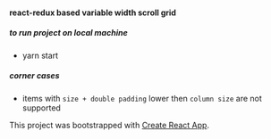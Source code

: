 #### react-redux based variable width scroll grid

##### to run project on local machine
* yarn start

##### corner cases
* items with `size + double padding` lower then `column size` are not supported

This project was bootstrapped with [Create React App](https://github.com/facebookincubator/create-react-app).
